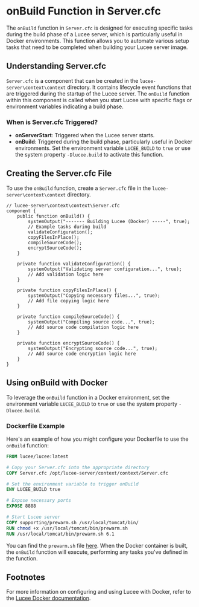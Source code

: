 <!--
{
  "title": "onBuild Function in Server.cfc",
  "id": "onbuild-function",
  "related": [
    "startup-listeners-code"
  ],
  "since": "6.1.1",
  "categories": [
    "server",
    "docker",
    "system"
  ],
  "description": "The onBuild function in Server.cfc is used for tasks during the build phase in Lucee, particularly useful in Docker environments.",
  "menuTitle": "onBuild Function",
  "keywords": [
    "onBuild",
    "Server.cfc",
    "build",
    "Docker",
    "server",
    "compile",
    "encrypt",
    "validate",
    "prewarm",
    "warmup",
    "startup",
    "hook",
    "event"
  ]
}
-->

# onBuild Function in Server.cfc

The `onBuild` function in `Server.cfc` is designed for executing specific tasks during the build phase of a Lucee server, which is particularly useful in Docker environments. This function allows you to automate various setup tasks that need to be completed when building your Lucee server image.

## Understanding Server.cfc

`Server.cfc` is a component that can be created in the `lucee-server\context\context` directory. It contains lifecycle event functions that are triggered during the startup of the Lucee server. The `onBuild` function within this component is called when you start Lucee with specific flags or environment variables indicating a build phase.

### When is Server.cfc Triggered?

- **onServerStart**: Triggered when the Lucee server starts.
- **onBuild**: Triggered during the build phase, particularly useful in Docker environments. Set the environment variable `LUCEE_BUILD` to `true` or use the system property `-Dlucee.build` to activate this function.

## Creating the Server.cfc File

To use the `onBuild` function, create a `Server.cfc` file in the `lucee-server\context\context` directory.

```lucee
// lucee-server\context\context\Server.cfc
component {
	public function onBuild() {
		systemOutput("------- Building Lucee (Docker) -----", true);
		// Example tasks during build
		validateConfiguration();
		copyFilesInPlace();
		compileSourceCode();
		encryptSourceCode();
	}

	private function validateConfiguration() {
		systemOutput("Validating server configuration...", true);
		// Add validation logic here
	}

	private function copyFilesInPlace() {
		systemOutput("Copying necessary files...", true);
		// Add file copying logic here
	}

	private function compileSourceCode() {
		systemOutput("Compiling source code...", true);
		// Add source code compilation logic here
	}

	private function encryptSourceCode() {
		systemOutput("Encrypting source code...", true);
		// Add source code encryption logic here
	}
}
```

## Using onBuild with Docker

To leverage the `onBuild` function in a Docker environment, set the environment variable `LUCEE_BUILD` to `true` or use the system property `-Dlucee.build`.

### Dockerfile Example

Here's an example of how you might configure your Dockerfile to use the `onBuild` function:

```dockerfile
FROM lucee/lucee:latest

# Copy your Server.cfc into the appropriate directory
COPY Server.cfc /opt/lucee-server/context/context/Server.cfc

# Set the environment variable to trigger onBuild
ENV LUCEE_BUILD true

# Expose necessary ports
EXPOSE 8888

# Start Lucee server
COPY supporting/prewarm.sh /usr/local/tomcat/bin/
RUN chmod +x /usr/local/tomcat/bin/prewarm.sh
RUN /usr/local/tomcat/bin/prewarm.sh 6.1
```

You can find the `prewarm.sh` file [here](https://github.com/lucee/lucee-dockerfiles).
When the Docker container is built, the `onBuild` function will execute, performing any tasks you've defined in the function.

## Footnotes

For more information on configuring and using Lucee with Docker, refer to the [Lucee Docker documentation](https://docs.lucee.org/guides/running-lucee/docker.html).
